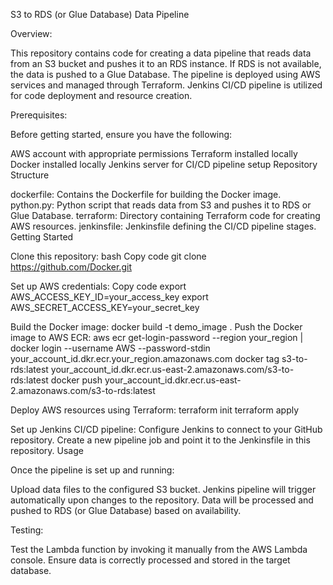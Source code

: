 S3 to RDS (or Glue Database) Data Pipeline

Overview:

This repository contains code for creating a data pipeline that reads data from an S3 bucket and pushes it to an RDS instance. If RDS is not available, the data is pushed to a Glue Database. The pipeline is deployed using AWS services and managed through Terraform. Jenkins CI/CD pipeline is utilized for code deployment and resource creation.

Prerequisites:

Before getting started, ensure you have the following:

AWS account with appropriate permissions
Terraform installed locally
Docker installed locally
Jenkins server for CI/CD pipeline setup
Repository Structure

dockerfile: Contains the Dockerfile for building the Docker image.
python.py: Python script that reads data from S3 and pushes it to RDS or Glue Database.
terraform: Directory containing Terraform code for creating AWS resources.
jenkinsfile: Jenkinsfile defining the CI/CD pipeline stages.
Getting Started

Clone this repository:
bash
Copy code
git clone https://github.com/Docker.git

Set up AWS credentials:
Copy code
export AWS_ACCESS_KEY_ID=your_access_key
export AWS_SECRET_ACCESS_KEY=your_secret_key

Build the Docker image:
docker build -t demo_image .
Push the Docker image to AWS ECR:
aws ecr get-login-password --region your_region | docker login --username AWS --password-stdin your_account_id.dkr.ecr.your_region.amazonaws.com
docker tag s3-to-rds:latest your_account_id.dkr.ecr.us-east-2.amazonaws.com/s3-to-rds:latest
docker push your_account_id.dkr.ecr.us-east-2.amazonaws.com/s3-to-rds:latest

Deploy AWS resources using Terraform:
terraform init
terraform apply

Set up Jenkins CI/CD pipeline:
Configure Jenkins to connect to your GitHub repository.
Create a new pipeline job and point it to the Jenkinsfile in this repository.
Usage

Once the pipeline is set up and running:

Upload data files to the configured S3 bucket.
Jenkins pipeline will trigger automatically upon changes to the repository.
Data will be processed and pushed to RDS (or Glue Database) based on availability.

Testing:

Test the Lambda function by invoking it manually from the AWS Lambda console.
Ensure data is correctly processed and stored in the target database.
